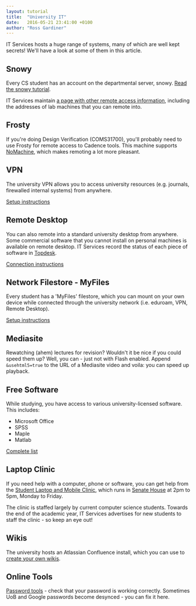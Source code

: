 ```yaml
---
layout: tutorial
title:  "University IT"
date:   2016-05-21 23:41:00 +0100
author: "Ross Gardiner"
---
```

IT Services hosts a huge range of systems, many of which are well kept secrets! We'll have a look at some of them in this article.

## Snowy

Every CS student has an account on the departmental server, snowy. [Read the snowy tutorial](/tutorials/ssh-into-snowy/).

IT Services maintain [a page with other remote access information](http://www.bristol.ac.uk/it-services/locations/zones/zonee/cosc/remote-access), including the addresses of lab machines that you can remote into.

## Frosty

If you're doing Design Verification (COMS31700), you'll probably need to use Frosty for remote access to Cadence tools. This machine supports [NoMachine](https://www.nomachine.com/), which makes remoting a lot more pleasant.

## VPN

The university VPN allows you to access university resources (e.g. journals, firewalled internal systems) from anywhere.

[Setup instructions](https://www.bris.ac.uk/it-services/advice/homeusers/uobonly/uobvpn/)

## Remote Desktop

You can also remote into a standard university desktop from anywhere. Some commercial software that you cannot install on personal machines is available on remote desktop. IT Services record the status of each piece of software in [Topdesk](https://servicedesk.bristol.ac.uk/tas/public/xfg/softwarecataloguesearch).

[Connection instructions](https://www.bris.ac.uk/it-services/advice/homeusers/remote/studentdesktop)

## Network Filestore - MyFiles

Every student has a 'MyFiles' filestore, which you can mount on your own device while connected through the university network (i.e. eduroam, VPN, Remote Desktop).

[Setup instructions](http://www.bris.ac.uk/it-services/applications/filestore/myfiles/byod/)

## Mediasite

Rewatching (ahem) lectures for revision? Wouldn't it be nice if you could speed them up? Well, you can - just not with Flash enabled. Append `&usehtml5=true` to the URL of a Mediasite video and voila: you can speed up playback.

## Free Software

While studying, you have access to various university-licensed software. This includes:

* Microsoft Office
* SPSS
* Maple
* Matlab

[Complete list](https://www.bris.ac.uk/software/software-list/free-software.html)

## Laptop Clinic

If you need help with a computer, phone or software, you can get help from the [Student Laptop and Mobile Clinic](http://www.bristol.ac.uk/it-services/advice/homeusers/help/laptopclinic/), which runs in [Senate House](http://www.bris.ac.uk/maps/google/?latlng=51.45902083,-2.603437900000017&t=0&h=1) at 2pm to 5pm, Monday to Friday.

The clinic is staffed largely by current computer science students. Towards the end of the academic year, IT Services advertises for new students to staff the clinic - so keep an eye out!

## Wikis

The university hosts an Atlassian Confluence install, which you can use to [create your own wikis](https://wikis.bris.ac.uk/dashboard.action).

## Online Tools

[Password tools](http://www.bristol.ac.uk/it-services/advice/iam/usernamesandpasswords.html) - check that your password is working correctly. Sometimes UoB and Google passwords become desynced - you can fix it here.
